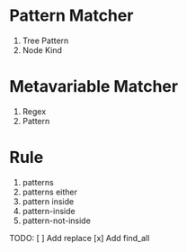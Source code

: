 # Pattern Matcher
1. Tree Pattern
1. Node Kind

# Metavariable Matcher
1. Regex
2. Pattern

# Rule
1. patterns
2. patterns either
3. pattern inside
4. pattern-inside
5. pattern-not-inside


TODO:
[ ] Add replace
[x] Add find_all
